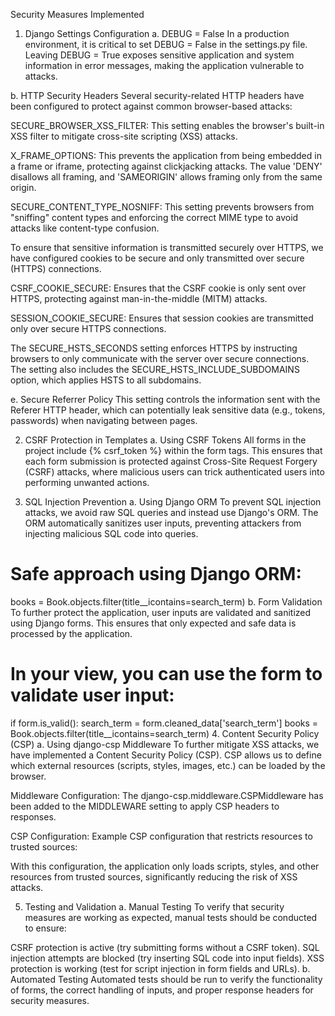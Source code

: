 Security Measures Implemented
1. Django Settings Configuration
a. DEBUG = False
In a production environment, it is critical to set DEBUG = False in the settings.py file. Leaving DEBUG = True exposes sensitive application and system information in error messages, making the application vulnerable to attacks.

b. HTTP Security Headers
Several security-related HTTP headers have been configured to protect against common browser-based attacks:

SECURE_BROWSER_XSS_FILTER: This setting enables the browser's built-in XSS filter to mitigate cross-site scripting (XSS) attacks.

X_FRAME_OPTIONS: This prevents the application from being embedded in a frame or iframe, protecting against clickjacking attacks. The value 'DENY' disallows all framing, and 'SAMEORIGIN' allows framing only from the same origin.

SECURE_CONTENT_TYPE_NOSNIFF: This setting prevents browsers from "sniffing" content types and enforcing the correct MIME type to avoid attacks like content-type confusion.

To ensure that sensitive information is transmitted securely over HTTPS, we have configured cookies to be secure and only transmitted over secure (HTTPS) connections.

CSRF_COOKIE_SECURE: Ensures that the CSRF cookie is only sent over HTTPS, protecting against man-in-the-middle (MITM) attacks.

SESSION_COOKIE_SECURE: Ensures that session cookies are transmitted only over secure HTTPS connections.

The SECURE_HSTS_SECONDS setting enforces HTTPS by instructing browsers to only communicate with the server over secure connections. The setting also includes the SECURE_HSTS_INCLUDE_SUBDOMAINS option, which applies HSTS to all subdomains.

e. Secure Referrer Policy
This setting controls the information sent with the Referer HTTP header, which can potentially leak sensitive data (e.g., tokens, passwords) when navigating between pages.

2. CSRF Protection in Templates
a. Using CSRF Tokens
All forms in the project include {% csrf_token %} within the form tags. This ensures that each form submission is protected against Cross-Site Request Forgery (CSRF) attacks, where malicious users can trick authenticated users into performing unwanted actions.



3. SQL Injection Prevention
a. Using Django ORM
To prevent SQL injection attacks, we avoid raw SQL queries and instead use Django's ORM. The ORM automatically sanitizes user inputs, preventing attackers from injecting malicious SQL code into queries.


# Safe approach using Django ORM:
books = Book.objects.filter(title__icontains=search_term)
b. Form Validation
To further protect the application, user inputs are validated and sanitized using Django forms. This ensures that only expected and safe data is processed by the application.


# In your view, you can use the form to validate user input:
if form.is_valid():
    search_term = form.cleaned_data['search_term']
    books = Book.objects.filter(title__icontains=search_term)
4. Content Security Policy (CSP)
a. Using django-csp Middleware
To further mitigate XSS attacks, we have implemented a Content Security Policy (CSP). CSP allows us to define which external resources (scripts, styles, images, etc.) can be loaded by the browser.

Middleware Configuration: The django-csp.middleware.CSPMiddleware has been added to the MIDDLEWARE setting to apply CSP headers to responses.

CSP Configuration: Example CSP configuration that restricts resources to trusted sources:

With this configuration, the application only loads scripts, styles, and other resources from trusted sources, significantly reducing the risk of XSS attacks.

5. Testing and Validation
a. Manual Testing
To verify that security measures are working as expected, manual tests should be conducted to ensure:

CSRF protection is active (try submitting forms without a CSRF token).
SQL injection attempts are blocked (try inserting SQL code into input fields).
XSS protection is working (test for script injection in form fields and URLs).
b. Automated Testing
Automated tests should be run to verify the functionality of forms, the correct handling of inputs, and proper response headers for security measures.
